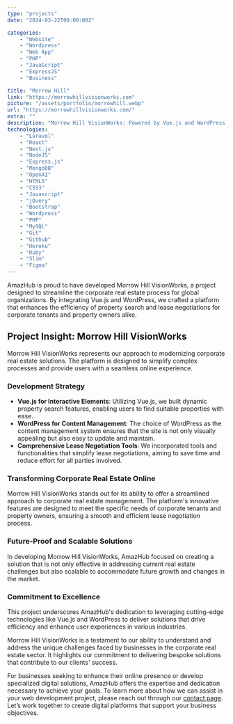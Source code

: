 ```yaml
---
type: "projects"
date: "2024-03-22T00:00:00Z"

categories: 
    - "Website"
    - "Wordpress"
    - "Web App"
    - "PHP"
    - "JavaScript"
    - "ExpressJS"
    - "Business"

title: "Morrow Hill"
link: "https://morrowhillvisionworks.com"
picture: "/assets/portfolio/morrowhill.webp"
url: "https://morrowhillvisionworks.com/"
extra: ""
description: "Morrow Hill VisionWorks: Powered by Vue.js and WordPress, we create seamless online experiences for premier global organizations."
technologies: 
    - "Laravel"
    - "React"
    - "Next.js"
    - "NodeJS"
    - "Express.js"
    - "MongoDB"
    - "OpenAI"
    - "HTML5"
    - "CSS3"
    - "Javascript"
    - "jQuery"
    - "Bootstrap"
    - "Wordpress"
    - "PHP"
    - "MySQL"
    - "Git"
    - "Github"
    - "Heroku"
    - "Ruby"
    - "Slim"
    - "Figma"
---
```

AmazHub is proud to have developed Morrow Hill VisionWorks, a project designed to streamline the corporate real estate process for global organizations. By integrating Vue.js and WordPress, we crafted a platform that enhances the efficiency of property search and lease negotiations for corporate tenants and property owners alike.

## Project Insight: Morrow Hill VisionWorks
Morrow Hill VisionWorks represents our approach to modernizing corporate real estate solutions. The platform is designed to simplify complex processes and provide users with a seamless online experience.

### Development Strategy
- **Vue.js for Interactive Elements**: Utilizing Vue.js, we built dynamic property search features, enabling users to find suitable properties with ease.
- **WordPress for Content Management**: The choice of WordPress as the content management system ensures that the site is not only visually appealing but also easy to update and maintain.
- **Comprehensive Lease Negotiation Tools**: We incorporated tools and functionalities that simplify lease negotiations, aiming to save time and reduce effort for all parties involved.

### Transforming Corporate Real Estate Online
Morrow Hill VisionWorks stands out for its ability to offer a streamlined approach to corporate real estate management. The platform's innovative features are designed to meet the specific needs of corporate tenants and property owners, ensuring a smooth and efficient lease negotiation process.

### Future-Proof and Scalable Solutions
In developing Morrow Hill VisionWorks, AmazHub focused on creating a solution that is not only effective in addressing current real estate challenges but also scalable to accommodate future growth and changes in the market.

### Commitment to Excellence
This project underscores AmazHub's dedication to leveraging cutting-edge technologies like Vue.js and WordPress to deliver solutions that drive efficiency and enhance user experiences in various industries.

Morrow Hill VisionWorks is a testament to our ability to understand and address the unique challenges faced by businesses in the corporate real estate sector. It highlights our commitment to delivering bespoke solutions that contribute to our clients' success.

For businesses seeking to enhance their online presence or develop specialized digital solutions, AmazHub offers the expertise and dedication necessary to achieve your goals. To learn more about how we can assist in your web development project, please reach out through our [contact page](https://amazhub.net/contact-us). Let’s work together to create digital platforms that support your business objectives.